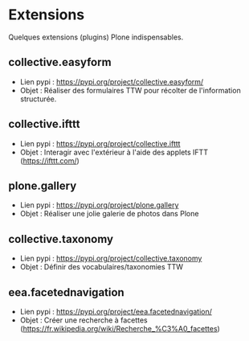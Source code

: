 Extensions
====================

Quelques extensions (plugins) Plone indispensables.

collective.easyform
-------------------

- Lien pypi : <https://pypi.org/project/collective.easyform/>
- Objet : Réaliser des formulaires TTW pour récolter de l'information structurée.

collective.ifttt
----------------

- Lien pypi : <https://pypi.org/project/collective.ifttt>
- Objet : Interagir avec l'extérieur à l'aide des applets IFTT (<https://ifttt.com/>)

plone.gallery
-------------

- Lien pypi : <https://pypi.org/project/plone.gallery>
- Objet : Réaliser une jolie galerie de photos dans Plone

collective.taxonomy
-------------------

- Lien pypi : <https://pypi.org/project/collective.taxonomy>
- Objet : Définir des vocabulaires/taxonomies TTW

eea.facetednavigation
---------------------

- Lien pypi : <https://pypi.org/project/eea.facetednavigation/>
- Objet : Créer une recherche à facettes (<https://fr.wikipedia.org/wiki/Recherche_%C3%A0_facettes>)
  
